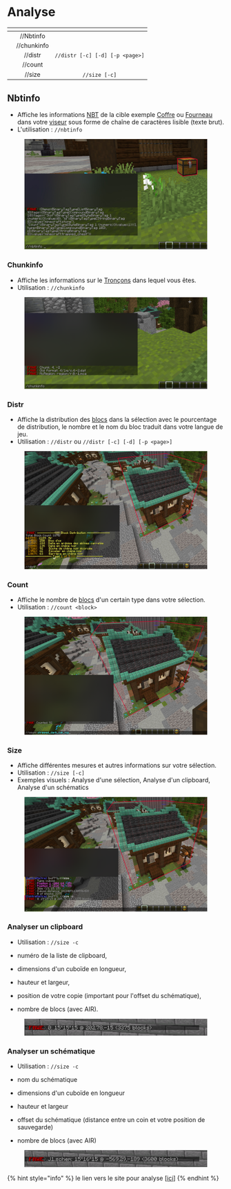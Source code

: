 # Analyse

<table data-view="cards"><thead><tr><th></th><th align="center"></th><th align="center"></th></tr></thead><tbody><tr><td></td><td align="center">//Nbtinfo</td><td align="center"></td></tr><tr><td></td><td align="center">//chunkinfo</td><td align="center"></td></tr><tr><td></td><td align="center">//distr</td><td align="center"><code>//distr [-c] [-d] [-p &#x3C;page>]</code></td></tr><tr><td></td><td align="center">//count</td><td align="center"></td></tr><tr><td></td><td align="center">//size</td><td align="center"><code>//size [-c]</code></td></tr></tbody></table>

## Nbtinfo

* Affiche les informations [NBT](https://minecraft.fandom.com/fr/wiki/Format\_NBT) de la cible exemple [Coffre](https://minecraft.fandom.com/fr/wiki/Coffre) ou  [Fourneau](https://minecraft.fandom.com/fr/wiki/Fourneau) dans votre [viseur](https://minecraft.fandom.com/fr/wiki/Interface\_utilisateur#La\_croix) sous forme de chaîne de caractères lisible (texte brut).&#x20;
* L'utilisation : `//nbtinfo`

<figure><img src="../../.gitbook/assets/nbtinfo.jpg" alt=""><figcaption></figcaption></figure>

### Chunkinfo

* Affiche les informations sur le [Tronçons](https://minecraft.fandom.com/fr/wiki/Tron%C3%A7on) dans lequel vous êtes.
* Utilisation : `//chunkinfo`&#x20;

<figure><img src="../../.gitbook/assets/chunkinfo.png" alt=""><figcaption></figcaption></figure>

### Distr

* Affiche la distribution des [blocs](https://minecraft.fandom.com/fr/wiki/Blocs) dans la sélection avec le pourcentage de distribution, le nombre et le nom du bloc traduit dans votre langue de jeu.
* Utilisation : `//distr` ou `//distr [-c] [-d] [-p <page>]`

<figure><img src="../../.gitbook/assets/distr.png" alt=""><figcaption></figcaption></figure>

### Count

* Affiche le nombre de [blocs](https://minecraft.fandom.com/fr/wiki/Blocs) d'un certain type dans votre sélection.
* Utilisation : `//count <block>`

<figure><img src="../../.gitbook/assets/count.png" alt=""><figcaption></figcaption></figure>

### Size

* Affiche différentes mesures et autres informations sur votre sélection.
* Utilisation : `//size [-c]`
* Exemples visuels : Analyse d'une sélection, Analyse d'un clipboard, Analyse d'un schématics

<figure><img src="../../.gitbook/assets/size.png" alt=""><figcaption></figcaption></figure>

### Analyser un clipboard

*   Utilisation : `//size -c`


* numéro de la liste de clipboard,&#x20;
* dimensions d'un cuboïde en longueur,&#x20;
* hauteur et largeur,&#x20;
* position de votre copie (important pour l'offset du schématique),&#x20;
* nombre de blocs (avec AIR).

<figure><img src="../../.gitbook/assets/clipboard analyse.png" alt=""><figcaption></figcaption></figure>

### Analyser un schématique

*   Utilisation : `//size -c`


* nom du schématique
* dimensions d'un cuboïde en longueur
* hauteur et largeur
* offset du schématique (distance entre un coin et votre position de sauvegarde)
* nombre de blocs (avec AIR)

<figure><img src="../../.gitbook/assets/schematic analyse.png" alt=""><figcaption></figcaption></figure>



{% hint style="info" %}
le lien vers le site pour analyse \[[ici](https://intellectualsites.github.io/fastasyncworldedit-documentation/basic-commands/analysis.html)]&#x20;
{% endhint %}

